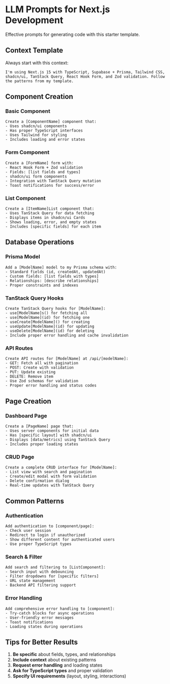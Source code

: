 # LLM Prompts for Next.js Development

Effective prompts for generating code with this starter template.

## Context Template

Always start with this context:

```
I'm using Next.js 15 with TypeScript, Supabase + Prisma, Tailwind CSS, shadcn/ui, TanStack Query, React Hook Form, and Zod validation. Follow the patterns from my template.
```

## Component Creation

### Basic Component
```
Create a [ComponentName] component that:
- Uses shadcn/ui components
- Has proper TypeScript interfaces
- Uses Tailwind for styling
- Includes loading and error states
```

### Form Component
```
Create a [FormName] form with:
- React Hook Form + Zod validation
- Fields: [list fields and types]
- shadcn/ui form components
- Integration with TanStack Query mutation
- Toast notifications for success/error
```

### List Component
```
Create a [ItemName]List component that:
- Uses TanStack Query for data fetching
- Displays items in shadcn/ui Cards
- Shows loading, error, and empty states
- Includes [specific fields] for each item
```

## Database Operations

### Prisma Model
```
Add a [ModelName] model to my Prisma schema with:
- Standard fields (id, createdAt, updatedAt)
- Custom fields: [list fields with types]
- Relationships: [describe relationships]
- Proper constraints and indexes
```

### TanStack Query Hooks
```
Create TanStack Query hooks for [ModelName]:
- use[ModelName]s() for fetching all
- use[ModelName](id) for fetching one
- useCreate[ModelName]() for creating
- useUpdate[ModelName](id) for updating
- useDelete[ModelName](id) for deleting
- Include proper error handling and cache invalidation
```

### API Routes
```
Create API routes for [ModelName] at /api/[modelName]:
- GET: Fetch all with pagination
- POST: Create with validation
- PUT: Update existing
- DELETE: Remove item
- Use Zod schemas for validation
- Proper error handling and status codes
```

## Page Creation

### Dashboard Page
```
Create a [PageName] page that:
- Uses server components for initial data
- Has [specific layout] with shadcn/ui
- Displays [data/metrics] using TanStack Query
- Includes proper loading states
```

### CRUD Page
```
Create a complete CRUD interface for [ModelName]:
- List view with search and pagination
- Create/edit modal with form validation
- Delete confirmation dialog
- Real-time updates with TanStack Query
```

## Common Patterns

### Authentication
```
Add authentication to [component/page]:
- Check user session
- Redirect to login if unauthorized
- Show different content for authenticated users
- Use proper TypeScript types
```

### Search & Filter
```
Add search and filtering to [ListComponent]:
- Search input with debouncing
- Filter dropdowns for [specific filters]
- URL state management
- Backend API filtering support
```

### Error Handling
```
Add comprehensive error handling to [component]:
- Try-catch blocks for async operations
- User-friendly error messages
- Toast notifications
- Loading states during operations
```

## Tips for Better Results

1. **Be specific** about fields, types, and relationships
2. **Include context** about existing patterns
3. **Request error handling** and loading states
4. **Ask for TypeScript types** and proper validation
5. **Specify UI requirements** (layout, styling, interactions)